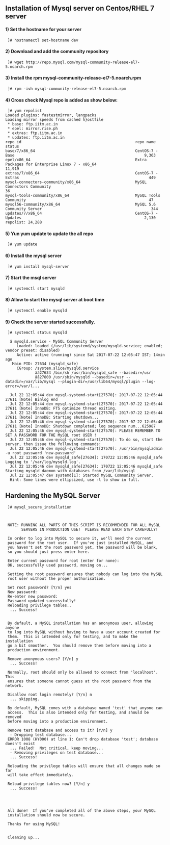## Installation of Mysql server on Centos/RHEL 7 server

#### 1) Set the hostname for your server
     ]# hostnamectl set-hostname dev
     
#### 2) Download and add the  community repository
     ]# wget http://repo.mysql.com/mysql-community-release-el7-5.noarch.rpm
     
#### 3) Install the rpm mysql-community-release-el7-5.noarch.rpm
     ]# rpm -ivh mysql-community-release-el7-5.noarch.rpm
    
#### 4) Cross check Mysql repo is added as show below:
     ]# yum repolist
    Loaded plugins: fastestmirror, langpacks
    Loading mirror speeds from cached h}ostfile
     * base: ftp.iitm.ac.in
     * epel: mirror.rise.ph
     * extras: ftp.iitm.ac.in
     * updates: ftp.iitm.ac.in
    repo id                                                  repo name                                                              status
    base/7/x86_64                                            CentOS-7 - Base                                                         9,363
    epel/x86_64                                              Extra Packages for Enterprise Linux 7 - x86_64                         11,919
    extras/7/x86_64                                          CentOS-7 - Extras                                                         449
    mysql-connectors-community/x86_64                        MySQL Connectors Community                                                 36
    mysql-tools-community/x86_64                             MySQL Tools Community                                                      47
    mysql56-community/x86_64                                 MySQL 5.6 Community Server                                                344
    updates/7/x86_64                                         CentOS-7 - Updates                                                      2,130
    repolist: 24,288
    
#### 5) Yun yum update to update the all repo
     ]# yum update
      
#### 6) Install the mysql server
     ]# yum install mysql-server
     
#### 7) Start the msql server
     ]# systemctl start mysqld
 
#### 8) Allow to start the mysql server at boot time
     ]# systemctl enable mysqld
     
#### 9) Check the server started successfully.
     ]# systemctl status mysqld
      
      â mysqld.service - MySQL Community Server
         Loaded: loaded (/usr/lib/systemd/system/mysqld.service; enabled; vendor preset: disabled)
         Active: active (running) since Sat 2017-07-22 12:05:47 IST; 14min ago
       Main PID: 27634 (mysqld_safe)
         CGroup: /system.slice/mysqld.service
                 ââ27634 /bin/sh /usr/bin/mysqld_safe --basedir=/usr
                 ââ27800 /usr/sbin/mysqld --basedir=/usr --datadir=/var/lib/mysql --plugin-dir=/usr/lib64/mysql/plugin --log-error=/var/l...

      Jul 22 12:05:44 dev mysql-systemd-start[27570]: 2017-07-22 12:05:44 27611 [Note] Binlog end
      Jul 22 12:05:44 dev mysql-systemd-start[27570]: 2017-07-22 12:05:44 27611 [Note] InnoDB: FTS optimize thread exiting.
      Jul 22 12:05:44 dev mysql-systemd-start[27570]: 2017-07-22 12:05:44 27611 [Note] InnoDB: Starting shutdown...
      Jul 22 12:05:46 dev mysql-systemd-start[27570]: 2017-07-22 12:05:46 27611 [Note] InnoDB: Shutdown completed; log sequence num...625987
      Jul 22 12:05:46 dev mysql-systemd-start[27570]: PLEASE REMEMBER TO SET A PASSWORD FOR THE MySQL root USER !
      Jul 22 12:05:46 dev mysql-systemd-start[27570]: To do so, start the server, then issue the following commands:
      Jul 22 12:05:46 dev mysql-systemd-start[27570]: /usr/bin/mysqladmin -u root password 'new-password'
      Jul 22 12:05:46 dev mysqld_safe[27634]: 170722 12:05:46 mysqld_safe Logging to '/var/log/mysqld.log'.
      Jul 22 12:05:46 dev mysqld_safe[27634]: 170722 12:05:46 mysqld_safe Starting mysqld daemon with databases from /var/lib/mysql
      Jul 22 12:05:47 dev systemd[1]: Started MySQL Community Server.
      Hint: Some lines were ellipsized, use -l to show in full.
      
## Hardening the MySQL Server
     ]# mysql_secure_installation



     NOTE: RUNNING ALL PARTS OF THIS SCRIPT IS RECOMMENDED FOR ALL MySQL
           SERVERS IN PRODUCTION USE!  PLEASE READ EACH STEP CAREFULLY!

     In order to log into MySQL to secure it, we'll need the current
     password for the root user.  If you've just installed MySQL, and
     you haven't set the root password yet, the password will be blank,
     so you should just press enter here.

     Enter current password for root (enter for none):
     OK, successfully used password, moving on...

     Setting the root password ensures that nobody can log into the MySQL
     root user without the proper authorisation.

     Set root password? [Y/n] yes
     New password:
     Re-enter new password:
     Password updated successfully!
     Reloading privilege tables..
      ... Success!


     By default, a MySQL installation has an anonymous user, allowing anyone
     to log into MySQL without having to have a user account created for
     them.  This is intended only for testing, and to make the installation
     go a bit smoother.  You should remove them before moving into a
     production environment.

     Remove anonymous users? [Y/n] y
      ... Success!

     Normally, root should only be allowed to connect from 'localhost'.  This
     ensures that someone cannot guess at the root password from the network.

     Disallow root login remotely? [Y/n] n
      ... skipping.

     By default, MySQL comes with a database named 'test' that anyone can
     access.  This is also intended only for testing, and should be removed
     before moving into a production environment.

     Remove test database and access to it? [Y/n] y
      - Dropping test database...
     ERROR 1008 (HY000) at line 1: Can't drop database 'test'; database doesn't exist
      ... Failed!  Not critical, keep moving...
      - Removing privileges on test database...
      ... Success!

     Reloading the privilege tables will ensure that all changes made so far
     will take effect immediately.

     Reload privilege tables now? [Y/n] y
      ... Success!




     All done!  If you've completed all of the above steps, your MySQL
     installation should now be secure.

     Thanks for using MySQL!


     Cleaning up...
